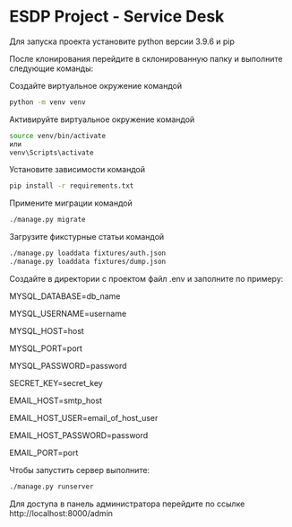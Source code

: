 # ESDP Project - Service Desk

Для запуска проекта установите python версии 3.9.6 и pip

После клонирования перейдите в склонированную папку и выполните следующие команды:

Создайте виртуальное окружение командой
```bash
python -m venv venv
```

Активируйте виртуальное окружение командой
```bash
source venv/bin/activate
или
venv\Scripts\activate
```

Установите зависимости командой

```bash
pip install -r requirements.txt
```

Примените миграции командой
```bash
./manage.py migrate
```

Загрузите фикстурные статьи командой
```bash
./manage.py loaddata fixtures/auth.json
./manage.py loaddata fixtures/dump.json
```

Создайте в директории с проектом файл .env и заполните по примеру:

MYSQL_DATABASE=db_name

MYSQL_USERNAME=username

MYSQL_HOST=host

MYSQL_PORT=port

MYSQL_PASSWORD=password

SECRET_KEY=secret_key

EMAIL_HOST=smtp_host

EMAIL_HOST_USER=email_of_host_user

EMAIL_HOST_PASSWORD=password

EMAIL_PORT=port


Чтобы запустить сервер выполните:

```bash
./manage.py runserver
```

Для доступа в панель администратора перейдите по ссылке http://localhost:8000/admin